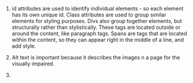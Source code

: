 1. id attributes are used to identify individual elements - so each element has its own unique id. Class attributes are used to group similar elements for styling purposes. Divs also group together elements, but structurally rather than stylistically. These tags are located outside or around the content, like paragraph tags. Spans are tags that are located within the content, so they can appear right in the middle of a line, and add style.

2. Alt text is important because it describes the images n a page for the visually impaired.

3. 
